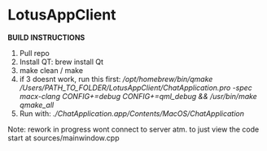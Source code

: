 # LotusAppClient
**BUILD INSTRUCTIONS**

1. Pull repo
2. Install QT: brew install Qt
3. make clean / make
4. if 3 doesnt work, run this first:
*/opt/homebrew/bin/qmake /Users/PATH_TO_FOLDER/LotusAppClient/ChatApplication.pro -spec macx-clang CONFIG+=debug CONFIG+=qml_debug && /usr/bin/make qmake_all*
5. Run with: *./ChatApplication.app/Contents/MacOS/ChatApplication*

Note: rework in progress wont connect to server atm. to just view the code start at sources/mainwindow.cpp
